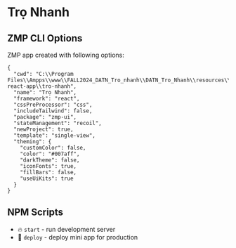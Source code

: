 # Trọ Nhanh

## ZMP CLI Options

ZMP app created with following options:

```
{
  "cwd": "C:\\Program Files\\Ampps\\www\\FALL2024_DATN_Tro_nhanh\\DATN_Tro_Nhanh\\resources\\views\\my-react-app\\tro-nhanh",
  "name": "Trọ Nhanh",
  "framework": "react",
  "cssPreProcessor": "css",
  "includeTailwind": false,
  "package": "zmp-ui",
  "stateManagement": "recoil",
  "newProject": true,
  "template": "single-view",
  "theming": {
    "customColor": false,
    "color": "#007aff",
    "darkTheme": false,
    "iconFonts": true,
    "fillBars": false,
    "useUiKits": true
  }
}
```

## NPM Scripts

* 🔥 `start` - run development server
* 🙏 `deploy` - deploy mini app for production